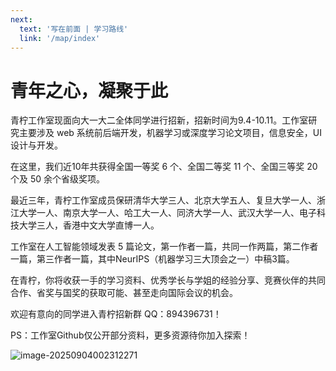 ```yaml
---
next:
  text: '写在前面 | 学习路线'
  link: '/map/index'
---
```


# 青年之心，凝聚于此

青柠工作室现面向大一大二全体同学进行招新，招新时间为9.4-10.11。工作室研究主要涉及 web 系统前后端开发，机器学习或深度学习论文项目，信息安全，UI设计与开发。

在这里，我们近10年共获得全国一等奖 6 个、全国二等奖 11 个、全国三等奖 20 个及 50 余个省级奖项。

最近三年，青柠工作室成员保研清华大学三人、北京大学五人、复旦大学一人、浙江大学一人、南京大学一人、哈工大一人、同济大学一人、武汉大学一人、电子科技大学三人，香港中文大学直博一人。

工作室在人工智能领域发表 5 篇论文，第一作者一篇，共同一作两篇，第二作者一篇，第三作者一篇，其中NeurIPS（机器学习三大顶会之一）中稿3篇。

在青柠，你将收获一手的学习资料、优秀学长与学姐的经验分享、竞赛伙伴的共同合作、省奖与国奖的获取可能、甚至走向国际会议的机会。

欢迎有意向的同学进入青柠招新群 QQ：894396731！

PS：工作室Github仅公开部分资料，更多资源待你加入探索！

![image-20250904002312271](https://cdn.jsdelivr.net/gh/Huaijin2005/image_host@main/test/20250904002312440.png)